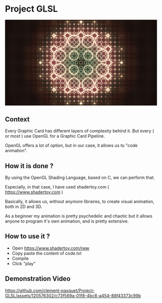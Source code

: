 # Project GLSL
![Visualisation du projet](opengl_vector.jpg)
## Context
Every Graphic Card has different layers of complexity behind it.
But every ( or most ) use OpenGL for a Graphic Card Pipeline.

OpenGL offers a lot of option, but in our case, it allows us to "code animation".

## How it is done ?
By using the OpenGL Shading Language, based on C, we can perform that.

Especially, in that case, I have used shadertoy.com ( https://www.shadertoy.com )

Basically, it allows us, without anymore libraires, to create visual animation, both in 2D and 3D.

As a beginner my animation is pretty psychedelic and chaotic but it allows anyone to program it's own animation, and is pretty extensive.

## How to use it ?

- Open https://www.shadertoy.com/new
- Copy paste the content of code.txt
- Compile
- Click "play"

## Demonstration Video 


https://github.com/clement-pasquet/Project-GLSL/assets/120576302/c73f569a-01f8-4bc8-a454-88f43373c99b
